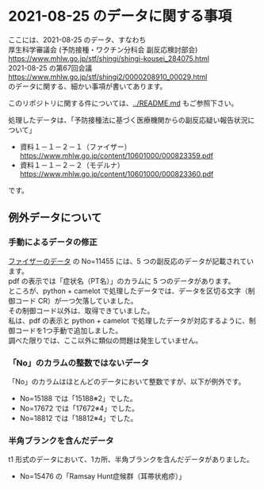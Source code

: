 # 2021-08-25 のデータに関する事項

ここには、2021-08-25 のデータ、すなわち  
厚生科学審議会 (予防接種・ワクチン分科会 副反応検討部会)  
https://www.mhlw.go.jp/stf/shingi/shingi-kousei_284075.html  
2021-08-25 の第67回会議  
https://www.mhlw.go.jp/stf/shingi2/0000208910_00029.html  
のデータに関する、細かい事項が書いてあります。

このリポジトリに関する件については、[../README.md](../README.md) もご参照下さい。

処理したデータは、「予防接種法に基づく医療機関からの副反応疑い報告状況について」
- 資料１－１－２－１（ファイザー）  
  https://www.mhlw.go.jp/content/10601000/000823359.pdf
- 資料１－１－２－２（モデルナ）  
  https://www.mhlw.go.jp/content/10601000/000823360.pdf

です。

## 例外データについて

### 手動によるデータの修正
[ファイザーのデータ](https://www.mhlw.go.jp/content/10601000/000823359.pdf) の No=11455 には、5 つの副反応のデータが記載されています。  
pdf の表示では「症状名（PT名）」のカラムに 5 つのデータがあります。  
ところが、python + camelot で処理したデータでは、データを区切る文字（制御コード CR）が一つ欠落していました。  
その制御コード以外は、取得できていました。  
私は、pdf の表示と python + camelot で処理したデータが対応するように、制御コードを1つ手動で追加しました。  
調べた限りでは、ここ以外に類似の問題は発生していません。

### 「No」のカラムの整数ではないデータ
「No」のカラムはほとんどのデータにおいて整数ですが、以下が例外です。
- No=15188 では「15188※2」でした。
- No=17672 では「17672※4」でした。
- No=18812 では「18812※4」でした。

### 半角ブランクを含んだデータ
t1 形式のデータにおいて、1カ所、半角ブランクを含んだデータがありました。  
- No=15476 の「Ramsay Hunt症候群（耳帯状疱疹）」


